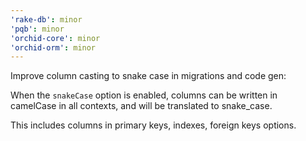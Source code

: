 ```yaml
---
'rake-db': minor
'pqb': minor
'orchid-core': minor
'orchid-orm': minor
---
```


Improve column casting to snake case in migrations and code gen:

When the `snakeCase` option is enabled, columns can be written in camelCase in all contexts,
and will be translated to snake_case.

This includes columns in primary keys, indexes, foreign keys options.
